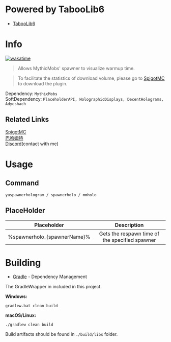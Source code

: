 # Powered by TabooLib6
* [TabooLib6](https://github.com/TabooLib/taboolib)

# Info
[![wakatime](https://wakatime.com/badge/github/L1-An/YuSpawnerHologram.svg)](https://wakatime.com/badge/github/L1-An/YuSpawnerHologram)

> Allows MythicMobs' spawner to visualize warmup time.  

> To facilitate the statistics of download volume, please go to [SpigotMC](https://www.spigotmc.org/resources/yuspawnerhologram-%E2%9C%85for-mythicspawner-display-refresh-time-%E2%9C%85intelligent-multilingual-support.113207/) to download the plugin.

Dependency: `MythicMobs`  
SoftDependency: `PlaceholderAPI, HolographicDisplays, DecentHolograms, Adyeshach`

## Related Links
[SpigotMC](https://www.spigotmc.org/resources/yuspawnerhologram-%E2%9C%85for-mythicspawner-display-refresh-time-%E2%9C%85intelligent-multilingual-support.113207/)  
[巴哈姆特](https://forum.gamer.com.tw/C.php?bsn=18673&snA=200464&subbsn=14&page=1&s_author=&gothis=1062160#1062160)  
[Discord](https://discord.com/users/c1oudy_ab)(contact with me)

# Usage

## Command
`yuspawnerhologram / spawnerholo / mmholo`

## PlaceHolder
|         Placeholder         |                  Description                   |
|:---------------------------:|:----------------------------------------------:|
| %spawnerholo_{spawnerName}% | Gets the respawn time of the specified spawner |

# Building

* [Gradle](https://gradle.org/) - Dependency Management

The GradleWrapper in included in this project.

**Windows:**

```
gradlew.bat clean build
```

**macOS/Linux:**

```
./gradlew clean build
```

Build artifacts should be found in `./build/libs` folder.
